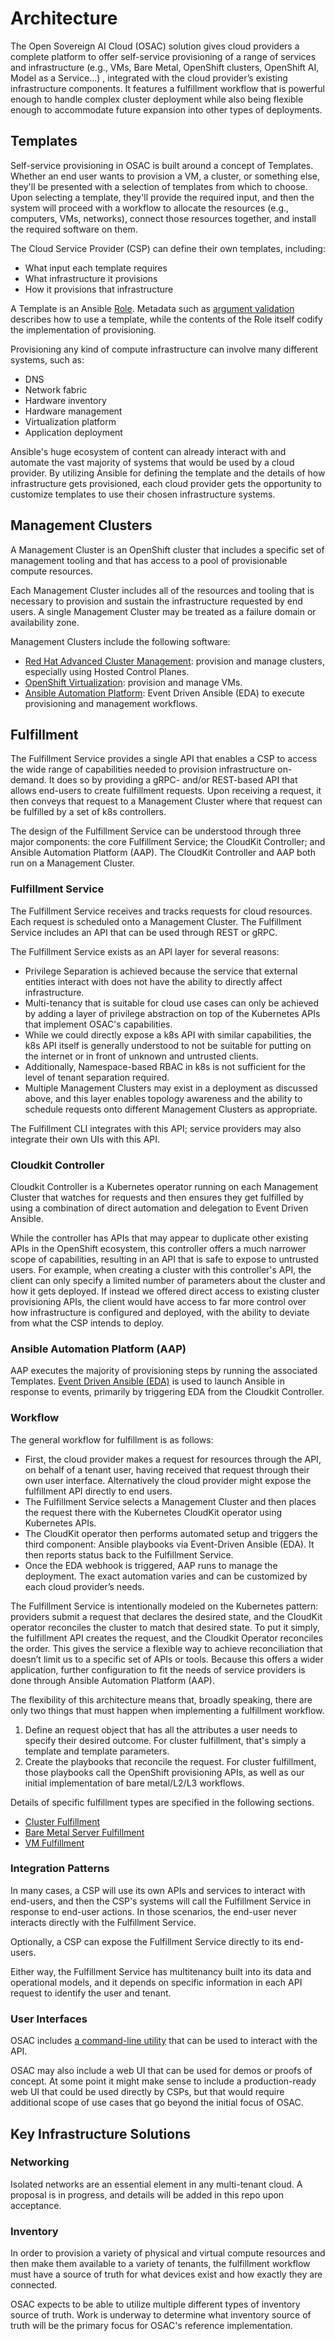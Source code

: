 # Architecture

The Open Sovereign AI Cloud (OSAC) solution gives cloud providers a complete
platform to offer self-service provisioning of a range of services and
infrastructure (e.g., VMs, Bare Metal, OpenShift clusters, OpenShift AI, Model
as a Service...) , integrated with the cloud provider’s existing infrastructure
components. It features a fulfillment workflow that is powerful enough to handle
complex cluster deployment while also being flexible enough to accommodate
future expansion into other types of deployments.

## Templates

Self-service provisioning in OSAC is built around a concept of Templates.
Whether an end user wants to provision a VM, a cluster, or something else,
they'll be presented with a selection of templates from which to choose. Upon
selecting a template, they'll provide the required input, and then the system
will proceed with a workflow to allocate the resources (e.g., computers, VMs,
networks), connect those resources together, and install the required software
on them.

The Cloud Service Provider (CSP) can define their own templates, including:

* What input each template requires
* What infrastructure it provisions
* How it provisions that infrastructure

A Template is an Ansible
[Role](https://docs.ansible.com/ansible/latest/playbook_guide/playbooks_reuse_roles.html).
Metadata such as [argument
validation](https://docs.ansible.com/ansible/latest/playbook_guide/playbooks_reuse_roles.html#role-argument-validation)
describes how to use a template, while the contents of the Role itself codify
the implementation of provisioning.

Provisioning any kind of compute infrastructure can involve many different
systems, such as:

* DNS
* Network fabric
* Hardware inventory
* Hardware management
* Virtualization platform
* Application deployment

Ansible's huge ecosystem of content can already interact with and automate the
vast majority of systems that would be used by a cloud provider. By utilizing
Ansible for defining the template and the details of how infrastructure gets
provisioned, each cloud provider gets the opportunity to customize templates to
use their chosen infrastructure systems.

## Management Clusters

A Management Cluster is an OpenShift cluster that includes a specific set of
management tooling and that has access to a pool of provisionable compute
resources.

Each Management Cluster includes all of the resources and tooling that is
necessary to provision and sustain the infrastructure requested by end users. A
single Management Cluster may be treated as a failure domain or availability
zone.

Management Clusters include the following software:

* [Red Hat Advanced Cluster Management](https://www.redhat.com/en/technologies/management/advanced-cluster-management): provision and manage clusters, especially using Hosted Control Planes.
* [OpenShift Virtualization](https://www.redhat.com/en/technologies/cloud-computing/openshift/virtualization): provision and manage VMs.
* [Ansible Automation Platform](https://www.redhat.com/en/technologies/management/ansible): Event Driven Ansible (EDA) to execute provisioning and management workflows.

## Fulfillment

The Fulfillment Service provides a single API that enables a CSP to access the
wide range of capabilities needed to provision infrastructure on-demand. It does
so by providing a gRPC- and/or REST-based API that allows end-users to create
fulfillment requests. Upon receiving a request, it then conveys that request to
a Management Cluster where that request can be fulfilled by a set of k8s
controllers.

The design of the Fulfillment Service can be understood through three major
components: the core Fulfillment Service; the CloudKit Controller; and Ansible
Automation Platform (AAP). The CloudKit Controller and AAP both run on a
Management Cluster.

### Fulfillment Service

The Fulfillment Service receives and tracks requests for cloud resources. Each
request is scheduled onto a Management Cluster. The Fulfillment Service includes
an API that can be used through REST or gRPC.

The Fulfillment Service exists as an API layer for several reasons:

* Privilege Separation is achieved because the service that external entities interact with does not have the ability to directly affect infrastructure.
* Multi-tenancy that is suitable for cloud use cases can only be achieved by adding a layer of privilege abstraction on top of the Kubernetes APIs that implement OSAC's capabilities.
* While we could directly expose a k8s API with similar capabilities, the k8s API itself is generally understood to not be suitable for putting on the internet or in front of unknown and untrusted clients.
* Additionally, Namespace-based RBAC in k8s is not sufficient for the level of tenant separation required.
* Multiple Management Clusters may exist in a deployment as discussed above, and this layer enables topology awareness and the ability to schedule requests onto different Management Clusters as appropriate.

The Fulfillment CLI integrates with this API; service providers may also
integrate their own UIs with this API.

### Cloudkit Controller

Cloudkit Controller is a Kubernetes operator running on each Management Cluster
that watches for requests and then ensures they get fulfilled by using a
combination of direct automation and delegation to Event Driven Ansible.

While the controller has APIs that may appear to duplicate other existing APIs
in the OpenShift ecosystem, this controller offers a much narrower scope of
capabilities, resulting in an API that is safe to expose to untrusted users.
For example, when creating a cluster with this controller's API, the client can
only specify a limited number of parameters about the cluster and how it gets
deployed. If instead we offered direct access to existing cluster provisioning
APIs, the client would have access to far more control over how infrastructure
is configured and deployed, with the ability to deviate from what the CSP
intends to deploy.

### Ansible Automation Platform (AAP)

AAP executes the majority of provisioning steps by running the associated
Templates. [Event Driven Ansible
(EDA)](https://github.com/ansible/event-driven-ansible) is used to launch
Ansible in response to events, primarily by triggering EDA from the Cloudkit
Controller.

### Workflow

The general workflow for fulfillment is as follows:

* First, the cloud provider makes a request for resources through the API, on behalf of a tenant user, having received that request through their own user interface. Alternatively the cloud provider might expose the fulfillment API directly to end users.
* The Fulfillment Service selects a Management Cluster and then places the request there with the Kubernetes CloudKit operator using Kubernetes APIs.
* The CloudKit operator then performs automated setup and triggers the third component: Ansible playbooks via Event-Driven Ansible (EDA). It then reports status back to the Fulfillment Service.
* Once the EDA webhook is triggered, AAP runs to manage the deployment. The exact automation varies and can be customized by each cloud provider’s needs.

The Fulfillment Service is intentionally modeled on the Kubernetes pattern:
providers submit a request that declares the desired state, and the CloudKit
operator reconciles the cluster to match that desired state. To put it simply, the
fulfillment API creates the request, and the Cloudkit Operator reconciles the
order. This gives the service a flexible way to achieve reconciliation that
doesn’t limit us to a specific set of APIs or tools. Because this offers a wider
application, further configuration to fit the needs of service providers is done
through Ansible Automation Platform (AAP).

The flexibility of this architecture means that, broadly speaking, there are
only two things that must happen when implementing a fulfillment workflow.

1. Define an request object that has all the attributes a user needs to specify their desired outcome. For cluster fulfillment, that's simply a template and template parameters.
2. Create the playbooks that reconcile the request. For cluster fulfillment, those playbooks call the OpenShift provisioning APIs, as well as our initial implementation of bare metal/L2/L3 workflows.

Details of specific fulfillment types are specified in the following sections.

* [Cluster Fulfillment](cluster-fulfillment.md)
* [Bare Metal Server Fulfillment](bm-server-fulfillment.md)
* [VM Fulfillment](vm-fulfillment.md)

### Integration Patterns

In many cases, a CSP will use its own APIs and services to interact with
end-users, and then the CSP's systems will call the Fulfillment Service in
response to end-user actions. In those scenarios, the end-user never interacts
directly with the Fulfillment Service.

Optionally, a CSP can expose the Fulfillment Service directly to its end-users.

Either way, the Fulfillment Service has multitenancy built into its data and
operational models, and it depends on specific information in each API request
to identify the user and tenant.

### User Interfaces

OSAC includes [a command-line
utility](https://github.com/innabox/fulfillment-cli) that can be used to
interact with the API.

OSAC may also include a web UI that can be used for demos or proofs of concept.
At some point it might make sense to include a production-ready web UI that could
be used directly by CSPs, but that would require additional scope of use cases
that go beyond the initial focus of OSAC.

## Key Infrastructure Solutions

### Networking

Isolated networks are an essential element in any multi-tenant cloud. A proposal
is in progress, and details will be added in this repo upon acceptance.

### Inventory

In order to provision a variety of physical and virtual compute resources and then
make them available to a variety of tenants, the fulfillment workflow must have
a source of truth for what devices exist and how exactly they are connected.

OSAC expects to be able to utilize multiple different types of inventory source
of truth. Work is underway to determine what inventory source of truth will be
the primary focus for OSAC's reference implementation.
